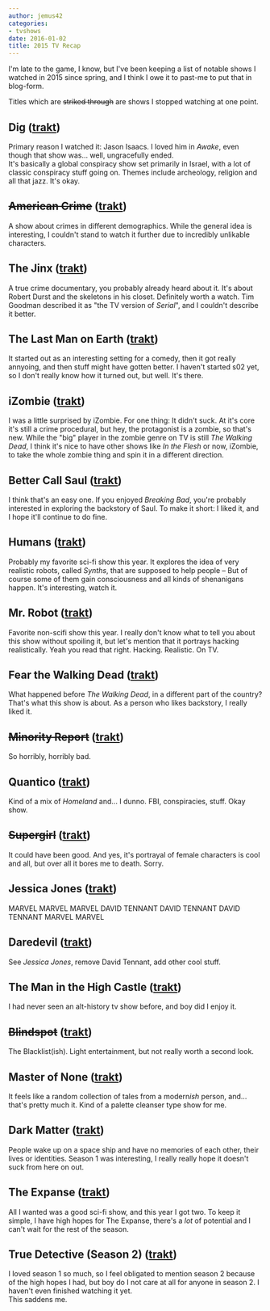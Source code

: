```yaml
---
author: jemus42
categories:
- tvshows
date: 2016-01-02
title: 2015 TV Recap
---
```


I'm late to the game, I know, but I've been keeping a list of notable shows I watched in 2015 since spring, and I think I owe it to past-me to put that in blog-form.

<!--more-->

Titles which are <strike>striked through</strike> are shows I stopped watching at one point.

## Dig ([trakt](https://trakt.tv/shows/dig))

Primary reason I watched it: Jason Isaacs. I loved him in *Awake*, even though that show was… well, ungracefully ended.  
It's basically a global conspiracy show set primarily in Israel, with a lot of classic conspiracy stuff going on. Themes include archeology, religion and all that jazz. It's okay.

## <strike>American Crime</strike> ([trakt](https://trakt.tv/shows/american-crime-1969))

A show about crimes in different demographics. While the general idea is interesting, I couldn't stand to watch it further due to incredibly unlikable characters. 

## The Jinx ([trakt](https://trakt.tv/shows/the-jinx-the-life-and-deaths-of-robert-durst))

A true crime documentary, you probably already heard about it. It's about Robert Durst and the skeletons in his closet. Definitely worth a watch. Tim Goodman described it as "the TV version of *Serial*", and I couldn't describe it better.

## The Last Man on Earth ([trakt](https://trakt.tv/shows/the-last-man-on-earth))

It started out as an interesting setting for a comedy, then it got really annyoing, and then stuff might have gotten better. I haven't started s02 yet, so I don't really know how it turned out, but well. It's there.

## iZombie ([trakt](https://trakt.tv/shows/izombie))

I was a little surprised by iZombie. For one thing: It didn't suck. At it's core it's still a crime procedural, but hey, the protagonist is a zombie, so that's new. While the "big" player in the zombie genre on TV is still *The Walking Dead*, I think it's nice to have other shows like *In the Flesh* or now, iZombie, to take the whole zombie thing and spin it in a different direction.

## Better Call Saul ([trakt](https://trakt.tv/shows/better-call-saul))

I think that's an easy one. If you enjoyed *Breaking Bad*, you're probably interested in exploring the backstory of Saul. To make it short: I liked it, and I hope it'll continue to do fine.

## Humans ([trakt](https://trakt.tv/shows/humans))

Probably my favorite sci-fi show this year. It explores the idea of very realistic robots, called *Synths*, that are supposed to help people – But of course some of them gain consciousness and all kinds of shenanigans happen. It's interesting, watch it.

## Mr. Robot ([trakt](https://trakt.tv/shows/mr-robot))

Favorite non-scifi show this year. I really don't know what to tell you about this show without spoiling it, but let's mention that it portrays hacking realistically. Yeah you read that right. Hacking. Realistic. On TV. 

## Fear the Walking Dead ([trakt](https://trakt.tv/shows/fear-the-walking-dead))

What happened before *The Walking Dead*, in a different part of the country? That's what this show is about. As a person who likes backstory, I really liked it.

## <strike>Minority Report</strike> ([trakt](https://trakt.tv/shows/minority-report))

So horribly, horribly bad.

## Quantico ([trakt](https://trakt.tv/shows/quantico))

Kind of a mix of *Homeland* and… I dunno. FBI, conspiracies, stuff. Okay show.

## <strike>Supergirl</strike> ([trakt](https://trakt.tv/shows/supergirl))

It could have been good. And yes, it's portrayal of female characters is cool and all, but over all it bores me to death. Sorry.

## Jessica Jones ([trakt](https://trakt.tv/shows/marvel-s-jessica-jones))

MARVEL MARVEL MARVEL DAVID TENNANT DAVID TENNANT DAVID TENNANT MARVEL MARVEL

## Daredevil ([trakt](https://trakt.tv/shows/marvel-s-daredevil))

See *Jessica Jones*, remove David Tennant, add other cool stuff.

## The Man in the High Castle ([trakt](https://trakt.tv/shows/the-man-in-the-high-castle))

I had never seen an alt-history tv show before, and boy did I enjoy it.

## <strike>Blindspot</strike> ([trakt](https://trakt.tv/shows/blindspot))

The Blacklist(ish). Light entertainment, but not really worth a second look.

## Master of None ([trakt](https://trakt.tv/shows/master-of-none))

It feels like a random collection of tales from a modern*ish* person, and… that's pretty much it. Kind of a palette cleanser type show for me. 

## Dark Matter ([trakt](https://trakt.tv/shows/dark-matter))

People wake up on a space ship and have no memories of each other, their lives or identities. Season 1 was interesting, I really really hope it doesn't suck from here on out.

## The Expanse ([trakt](https://trakt.tv/shows/the-expanse))

All I wanted was a good sci-fi show, and this year I got two. To keep it simple, I have high hopes for The Expanse, there's a *lot* of potential and I can't wait for the rest of the season.

## True Detective (Season 2) ([trakt](https://trakt.tv/shows/true-detective))

I loved season 1 so much, so I feel obligated to mention season 2 because of the high hopes I had, but boy do I not care at all for anyone in season 2. I haven't even finished watching it yet.  
This saddens me.
